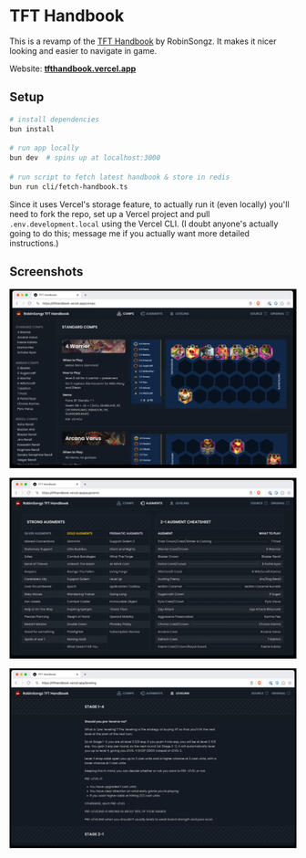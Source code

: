 # TFT Handbook

This is a revamp of the [TFT Handbook](https://tfthandbook.com/) by RobinSongz.
It makes it nicer looking and easier to navigate in game.

Website: [**tfthandbook.vercel.app**](https://tfthandbook.vercel.app)

## Setup

```bash
# install dependencies
bun install

# run app locally
bun dev  # spins up at localhost:3000

# run script to fetch latest handbook & store in redis
bun run cli/fetch-handbook.ts
```

Since it uses Vercel's storage feature, to actually run it (even locally) you'll
need to fork the repo, set up a Vercel project and pull `.env.development.local`
using the Vercel CLI. (I doubt anyone's actually going to do this; message me if
you actually want more detailed instructions.)

## Screenshots

![](screenshots/screenshot1.png)

![](screenshots/screenshot2.png)

![](screenshots/screenshot3.png)

